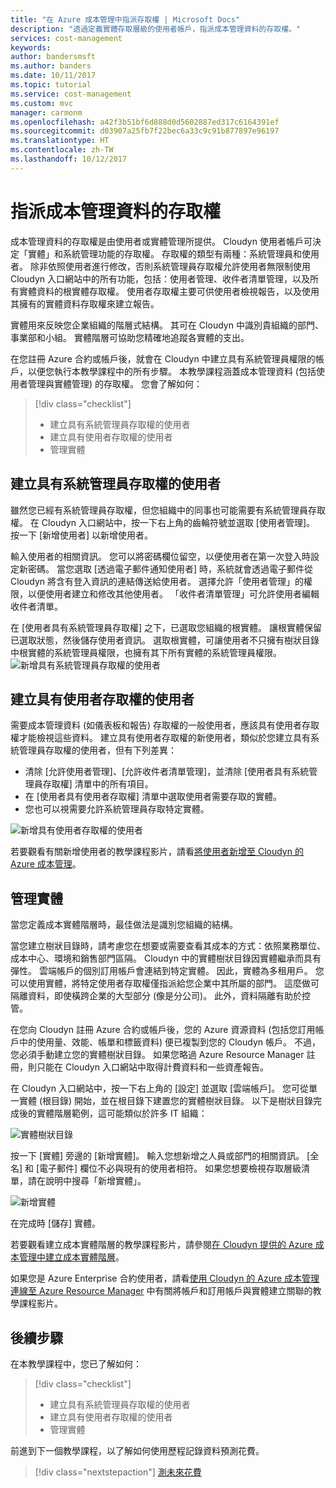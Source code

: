 ```yaml
---
title: "在 Azure 成本管理中指派存取權 | Microsoft Docs"
description: "透過定義實體存取層級的使用者帳戶，指派成本管理資料的存取權。"
services: cost-management
keywords: 
author: bandersmsft
ms.author: banders
ms.date: 10/11/2017
ms.topic: tutorial
ms.service: cost-management
ms.custom: mvc
manager: carmonm
ms.openlocfilehash: a42f3b51bf6d888d0d5602887ed317c6164391ef
ms.sourcegitcommit: d03907a25fb7f22bec6a33c9c91b877897e96197
ms.translationtype: HT
ms.contentlocale: zh-TW
ms.lasthandoff: 10/12/2017
---
```

# <a name="assign-access-to-cost-management-data"></a>指派成本管理資料的存取權

成本管理資料的存取權是由使用者或實體管理所提供。 Cloudyn 使用者帳戶可決定「實體」和系統管理功能的存取權。 存取權的類型有兩種：系統管理員和使用者。 除非依照使用者進行修改，否則系統管理員存取權允許使用者無限制使用 Cloudyn 入口網站中的所有功能，包括：使用者管理、收件者清單管理，以及所有實體資料的根實體存取權。 使用者存取權主要可供使用者檢視報告，以及使用其擁有的實體資料存取權來建立報告。

實體用來反映您企業組織的階層式結構。 其可在 Cloudyn 中識別貴組織的部門、事業部和小組。 實體階層可協助您精確地追蹤各實體的支出。

在您註冊 Azure 合約或帳戶後，就會在 Cloudyn 中建立具有系統管理員權限的帳戶，以便您執行本教學課程中的所有步驟。 本教學課程涵蓋成本管理資料 (包括使用者管理與實體管理) 的存取權。 您會了解如何：

> [!div class="checklist"]
> * 建立具有系統管理員存取權的使用者
> * 建立具有使用者存取權的使用者
> * 管理實體



## <a name="create-a-user-with-admin-access"></a>建立具有系統管理員存取權的使用者

雖然您已經有系統管理員存取權，但您組織中的同事也可能需要有系統管理員存取權。 在 Cloudyn 入口網站中，按一下右上角的齒輪符號並選取 [使用者管理]。 按一下 [新增使用者] 以新增使用者。

輸入使用者的相關資訊。 您可以將密碼欄位留空，以便使用者在第一次登入時設定新密碼。 當您選取 [透過電子郵件通知使用者] 時，系統就會透過電子郵件從 Cloudyn 將含有登入資訊的連結傳送給使用者。 選擇允許「使用者管理」的權限，以便使用者建立和修改其他使用者。 「收件者清單管理」可允許使用者編輯收件者清單。

在 [使用者具有系統管理員存取權] 之下，已選取您組織的根實體。 讓根實體保留已選取狀態，然後儲存使用者資訊。 選取根實體，可讓使用者不只擁有樹狀目錄中根實體的系統管理員權限，也擁有其下所有實體的系統管理員權限。  
  ![新增具有系統管理員存取權的使用者](.\media\tutorial-user-access\new-admin-access.png)

## <a name="create-a-user-with-user-access"></a>建立具有使用者存取權的使用者
需要成本管理資料 (如儀表板和報告) 存取權的一般使用者，應該具有使用者存取權才能檢視這些資料。 建立具有使用者存取權的新使用者，類似於您建立具有系統管理員存取權的使用者，但有下列差異：

- 清除 [允許使用者管理]、[允許收件者清單管理]，並清除 [使用者具有系統管理員存取權] 清單中的所有項目。
- 在 [使用者具有使用者存取權] 清單中選取使用者需要存取的實體。
- 您也可以視需要允許系統管理員存取特定實體。

![新增具有使用者存取權的使用者](.\media\tutorial-user-access\new-user-access.png)

若要觀看有關新增使用者的教學課程影片，請看[將使用者新增至 Cloudyn 的 Azure 成本管理](https://youtu.be/Nzn7GLahx30)。

## <a name="create-entities"></a>管理實體

當您定義成本實體階層時，最佳做法是識別您組織的結構。

當您建立樹狀目錄時，請考慮您在想要或需要查看其成本的方式：依照業務單位、成本中心、環境和銷售部門區隔。 Cloudyn 中的實體樹狀目錄因實體繼承而具有彈性。 雲端帳戶的個別訂用帳戶會連結到特定實體。 因此，實體為多租用戶。 您可以使用實體，將特定使用者存取權僅指派給您企業中其所屬的部門。 這麼做可隔離資料，即使橫跨企業的大型部分 (像是分公司)。 此外，資料隔離有助於控管。  

在您向 Cloudyn 註冊 Azure 合約或帳戶後，您的 Azure 資源資料 (包括您訂用帳戶中的使用量、效能、帳單和標籤資料) 便已複製到您的 Cloudyn 帳戶。 不過，您必須手動建立您的實體樹狀目錄。 如果您略過 Azure Resource Manager 註冊，則只能在 Cloudyn 入口網站中取得計費資料和一些資產報告。

在 Cloudyn 入口網站中，按一下右上角的 [設定] 並選取 [雲端帳戶]。 您可從單一實體 (根目錄) 開始，並在根目錄下建置您的實體樹狀目錄。 以下是樹狀目錄完成後的實體階層範例，這可能類似於許多 IT 組織：

![實體樹狀目錄](.\media\tutorial-user-access\entity-tree.png)

按一下 [實體] 旁邊的 [新增實體]。 輸入您想新增之人員或部門的相關資訊。 [全名] 和 [電子郵件] 欄位不必與現有的使用者相符。 如果您想要檢視存取層級清單，請在說明中搜尋「新增實體」。

![新增實體](.\media\tutorial-user-access\add-entity.png)

在完成時 [儲存] 實體。


若要觀看建立成本實體階層的教學課程影片，請參閱[在 Cloudyn 提供的 Azure 成本管理中建立成本實體階層](https://youtu.be/dAd9G7u0FmU)。

如果您是 Azure Enterprise 合約使用者，請看[使用 Cloudyn 的 Azure 成本管理連線至 Azure Resource Manager](https://youtu.be/oCIwvfBB6kk) 中有關將帳戶和訂用帳戶與實體建立關聯的教學課程影片。

## <a name="next-steps"></a>後續步驟

在本教學課程中，您已了解如何：

> [!div class="checklist"]
> * 建立具有系統管理員存取權的使用者
> * 建立具有使用者存取權的使用者
> * 管理實體

前進到下一個教學課程，以了解如何使用歷程記錄資料預測花費。

> [!div class="nextstepaction"]
> [測未來花費](tutorial-forecast-spending.md)

